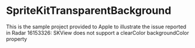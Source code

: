 SpriteKitTransparentBackground
==============================

This is the sample project provided to Apple to illustrate the issue reported in Radar 16153326: SKView does not support a clearColor backgroundColor property
